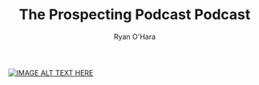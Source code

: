 ﻿---
title: The Prospecting Podcast Podcast #2 High Fives with David Weisburd
description: Podcast 2 of LeadIQ’s Prospecting Podcast is now available. This week, we talked with serial entrepreneur, David Weisburd.
coverImage: /img/dns-fail.jpg
publishDate: Aug 2, 2016

author: Ryan O'Hara
authorProfile:  Ryan O'Hara has been an early employee at several startups helping them with marketing and prospecting tactics, including Dyn who was acquired by Oracle for $600+ million in 2016. He's had prospecting campaigns featured in Fortune, Mashable, and TheNextWeb. Ryan specializes in branding, business development, prospecting, and coaching people on how to make good digital first impressions. He also mentors two accelerators, The Iron Yard and The Alpha Loft, and hosts The Prospecting Podcast.
authorImage: /img/Ryan-OHara-Headshot.png
---


[![IMAGE ALT TEXT HERE](/img/highFivesWithDavid.png)](http://www.youtube.com/watch?feature=player_embedded&v=XCCArevEIAY
)
